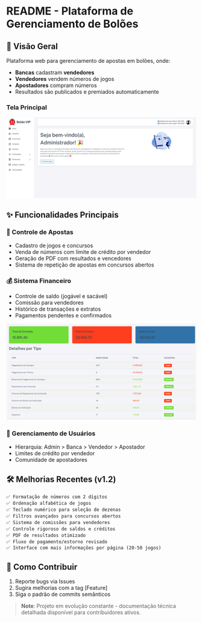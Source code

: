 # README - Plataforma de Gerenciamento de Bolões

## 📌 Visão Geral
Plataforma web para gerenciamento de apostas em bolões, onde:
- **Bancas** cadastram **vendedores**
- **Vendedores** vendem números de jogos
- **Apostadores** compram números
- Resultados são publicados e premiados automaticamente


### Tela Principal
![Tela principal do bolão](./public/assets/img/backgrounds/img1.png)

## ✨ Funcionalidades Principais

### 🎯 Controle de Apostas
- Cadastro de jogos e concursos
- Venda de números com limite de crédito por vendedor
- Geração de PDF com resultados e vencedores
- Sistema de repetição de apostas em concursos abertos

### 💰 Sistema Financeiro
- Controle de saldo (jogável e sacável)
- Comissão para vendedores
- Histórico de transações e extratos
- Pagamentos pendentes e confirmados

![Tela principal do bolão](./public/assets/img/backgrounds/img2.png)

### 👥 Gerenciamento de Usuários
- Hierarquia: Admin > Banca > Vendedor > Apostador
- Limites de crédito por vendedor
- Comunidade de apostadores

## 🛠️ Melhorias Recentes (v1.2)
```markdown
✅ Formatação de números com 2 dígitos  
✅ Ordenação alfabética de jogos  
✅ Teclado numérico para seleção de dezenas  
✅ Filtros avançados para concursos abertos  
✅ Sistema de comissões para vendedores  
✅ Controle rigoroso de saldos e créditos  
✅ PDF de resultados otimizado  
✅ Fluxo de pagamento/estorno revisado  
✅ Interface com mais informações por página (20-50 jogos)  
```

## 🚀 Como Contribuir
1. Reporte bugs via Issues
2. Sugira melhorias com a tag [Feature]
3. Siga o padrão de commits semânticos

> **Note**: Projeto em evolução constante - documentação técnica detalhada disponível para contribuidores ativos.
